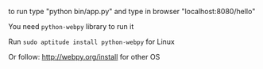 to run type "python bin/app.py" and type in browser "localhost:8080/hello"

You need `python-webpy` library to run it

Run `sudo aptitude install python-webpy` for Linux

Or follow: http://webpy.org/install for other OS
